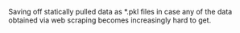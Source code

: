 Saving off statically pulled data as *.pkl files in case any of the data obtained 
via web scraping becomes increasingly hard to get.